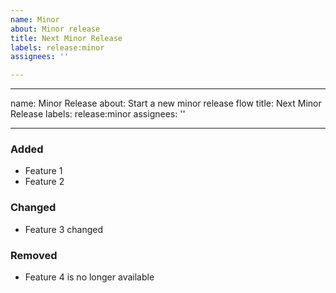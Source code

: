 ```yaml
---
name: Minor
about: Minor release
title: Next Minor Release
labels: release:minor
assignees: ''

---
```


---
name: Minor Release
about: Start a new minor release flow
title: Next Minor Release
labels: release:minor
assignees: ''

---

### Added
- Feature 1
- Feature 2

### Changed
- Feature 3 changed

### Removed
- Feature 4 is no longer available
